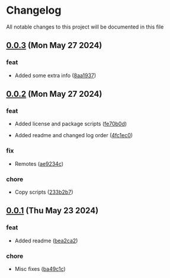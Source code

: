 
# Changelog

All notable changes to this project will be documented in this file


## [0.0.3](https://github.com/joostvdwsd/aws-custom-resources/compare/v0.0.2...v0.0.3) (Mon May 27 2024)

### feat

* Added some extra info ([8aa1937](https://github.com/joostvdwsd/aws-custom-resources/commit/8aa19378c4611b882c566102f9b45664655cadb9))

## [0.0.2](https://github.com/joostvdwsd/aws-custom-resources/compare/v0.0.1...v0.0.2) (Mon May 27 2024)

### feat

* Added license and package scripts ([fe70b0d](https://github.com/joostvdwsd/aws-custom-resources/commit/fe70b0dedc4189c05ae32ab72335f94fe48ae137))

* Added readme and changed log order ([4fc1ec0](https://github.com/joostvdwsd/aws-custom-resources/commit/4fc1ec0b8e0c33d30b0d4aec7b5f5aade8c6ce25))

### fix

* Remotes ([ae9234c](https://github.com/joostvdwsd/aws-custom-resources/commit/ae9234c3f9cc41f2cba0d6a97f1294cda5924325))

### chore

* Copy scripts ([233b2b7](https://github.com/joostvdwsd/aws-custom-resources/commit/233b2b72bba8ac1f69a3eb795118dfcab8596b2d))

## [0.0.1](https://github.com/joostvdwsd/cf-custom-resource/compare/v0.0.0...v0.0.1) (Thu May 23 2024)

### feat

* Added readme ([bea2ca2](https://github.com/joostvdwsd/cf-custom-resource/commit/bea2ca2990687e3d1bd04564ef319fb01aeb98cf))

### chore

* Misc fixes ([ba49c1c](https://github.com/joostvdwsd/cf-custom-resource/commit/ba49c1c1f6f340666aab3db08e5716bdfdab73e9))
